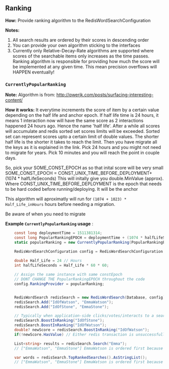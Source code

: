 ## Ranking

**How:** Provide ranking algorithm to the RedisWordSearchConfiguration 

**Notes:**

1. All search results are ordered by their scores in descending order
2. You can provide your own algorithm sticking to the interfaces
3. Currently only Relative-Decay-Rate algorithms are supported where scores of the searchable items only increases as the time passes. Ranking algorithm is responsible for providing how much the score will be implemented at any given time. This mean precision overflows will HAPPEN eventually!


### `CurrentlyPopularRanking`

**Note:**
Algorithm is from: http://qwerjk.com/posts/surfacing-interesting-content/

**How it works:** It everytime increments the score of item by a certain value depending on the half life and anchor epoch. If half life time is 24 hours, it means 1 interaction now will have the same score as 2 interactions happened 24 hours ago. Hence the name 'half life'. After a while all scores will accumulate and redis sorted set scores limits will be exceeded. Sorted set can represent scores upto a certain limit of double values. The shorter half life is the shorter it takes to reach the limit. Then you have migrate all the keys as it is explained in the link. Pick 24 hours and you might not need to migrate for years. Pick 10 minutes and you will reach the point in couple days. 

So, pick your SOME_CONST_EPOCH as so that inital score will be very small
SOME_CONST_EPOCH = CONST_UNIX_TIME_BEFORE_DEPLOYMENT+ (1074 * halfLifeSeconds) 
This will initally give you double.MinValue (approx). Where CONST_UNIX_TIME_BEFORE_DEPLOYMENT is the epoch that needs to be hard coded before running/deploying. It will be the anchor

This algorithm will aproximatly will run for `(1074 + 1023) * Half_Life_inHours` hours before needing a migration.

Be aware of when you need to migrate

**Example `CurrentlyPopularRanking` usage** :
```csharp
    const long deploymentTime = 1511381314;
    const long PopularRankingEPOCH = deploymentTime + (1074 * halfLifeSeconds) ;
    static popularRanking = new CurrentlyPopularRanking(PopularRankingEPOCH, Half_Life);

    RedisWordSearchConfiguration config = RedisWordSearchConfiguration.defaultConfig;
    
    double Half_Life = 24 // Hours
    int halfLifeSeconds = Half_Life * 60 * 60;

    // Assign the same instance with same constEpoch 
    // DONT CHANGE THE PopularRankingEPOCH throughout the code
    config.RankingProvider = popularRanking;


    RedisWordSearch redisSearch = new RedisWordSearch(Database, config);
    redisSearch.Add("IdOfWatson", "EmmaWatson");
    redisSearch.Add("IdOfStone", "EmmaStone");

    // Typically when application-side clicks/votes/interacts to a search result
    redisSearch.BoostInRanking("IdOfStone");
    redisSearch.BoostInRanking("IdOfWatson");
    double? newScore = redisSearch.BoostInRanking("IdOfWatson");
    if(!newScore.HasValue) // Either redis transaction is unsuccessfull or its time to migrate!

    List<string> results = redisSearch.Search("Emma");
    // ["EmmaWatson", "EmmaStone"] EmmaWatson is ordered first because she is twice as popular

    var words = redisSearch.TopRankedSearches().AsStringList();
    // ["EmmaWatson", "EmmaStone"] EmmaWatson is ordered first because she is twice as popular
```

